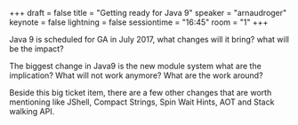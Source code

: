 +++
draft = false
title = "Getting ready for Java 9"
speaker = "arnaudroger"
keynote = false
lightning = false
sessiontime = "16:45"
room = "1"
+++

Java 9 is scheduled for GA in July 2017, what changes will it bring? what will be the impact?

The biggest change in Java9 is the new module system what are the implication? What will not work anymore? What are the work around?

Beside this big ticket item, there are a few other changes that are worth mentioning like JShell, Compact Strings, Spin Wait Hints, AOT and Stack walking API.